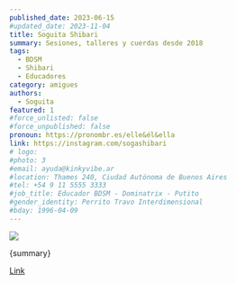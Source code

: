 ```yaml
---
published_date: 2023-06-15
#updated_date: 2023-11-04
title: Soguita Shibari
summary: Sesiones, talleres y cuerdas desde 2018
tags:
  - BDSM
  - Shibari
  - Educadores
category: amigues
authors:
  - Soguita
featured: 1
#force_unlisted: false
#force_unpublished: false
pronoun: https://pronombr.es/elle&él&ella
link: https://instagram.com/sogashibari
# logo:
#photo: 3
#email: ayuda@kinkyvibe.ar
#location: Thames 240, Ciudad Autónoma de Buenos Aires
#tel: +54 9 11 5555 3333
#job_title: Educador BDSM - Dominatrix - Putito
#gender_identity: Perrito Travo Interdimensional
#bday: 1996-04-09
---
```


<script>
    import foto from '$lib/posts/media/soguita/1.jpg';
</script>

![ ]({foto})

{summary}

[Link]({link})